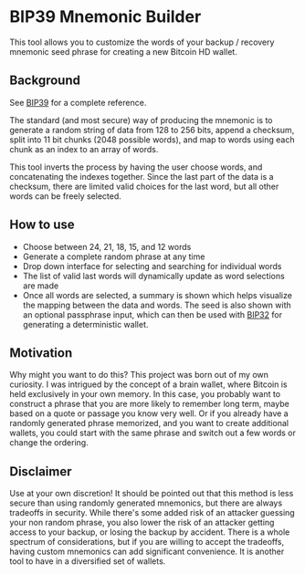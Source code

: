 # BIP39 Mnemonic Builder

This tool allows you to customize the words of your backup / recovery mnemonic seed phrase for creating a new Bitcoin HD wallet.

## Background

See [BIP39](https://github.com/bitcoin/bips/blob/master/bip-0039.mediawiki) for a complete reference.

The standard (and most secure) way of producing the mnemonic is to generate a random string of data from 128 to 256 bits, append a checksum, split into 11 bit chunks (2048 possible words), and map to words using each chunk as an index to an array of words.

This tool inverts the process by having the user choose words, and concatenating the indexes together. Since the last part of the data is a checksum, there are limited valid choices for the last word, but all other words can be freely selected.

## How to use

-   Choose between 24, 21, 18, 15, and 12 words
-   Generate a complete random phrase at any time
-   Drop down interface for selecting and searching for individual words
-   The list of valid last words will dynamically update as word selections are made
-   Once all words are selected, a summary is shown which helps visualize the mapping between the data and words. The seed is also shown with an optional passphrase input, which can then be used with [BIP32](https://github.com/bitcoin/bips/blob/master/bip-0032.mediawiki) for generating a deterministic wallet.

## Motivation

Why might you want to do this? This project was born out of my own curiosity. I was intrigued by the concept of a brain wallet, where Bitcoin is held exclusively in your own memory. In this case, you probably want to construct a phrase that you are more likely to remember long term, maybe based on a quote or passage you know very well. Or if you already have a randomly generated phrase memorized, and you want to create additional wallets, you could start with the same phrase and switch out a few words or change the ordering.

## Disclaimer

Use at your own discretion! It should be pointed out that this method is less secure than using randomly generated mnemonics, but there are always tradeoffs in security. While there's some added risk of an attacker guessing your non random phrase, you also lower the risk of an attacker getting access to your backup, or losing the backup by accident. There is a whole spectrum of considerations, but if you are willing to accept the tradeoffs, having custom mnemonics can add significant convenience. It is another tool to have in a diversified set of wallets.

